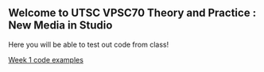 ## Welcome to UTSC VPSC70 Theory and Practice : New Media in Studio 

Here you will be able to test out code from class!


[Week 1 code examples](utscnewmedia/week1/README.md)
